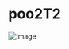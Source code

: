 # poo2T2
![image](https://github.com/devJoseOtavio/poo2T2/assets/101358660/633dcc7c-b2d4-41ea-8963-604bd7d80ecc)

